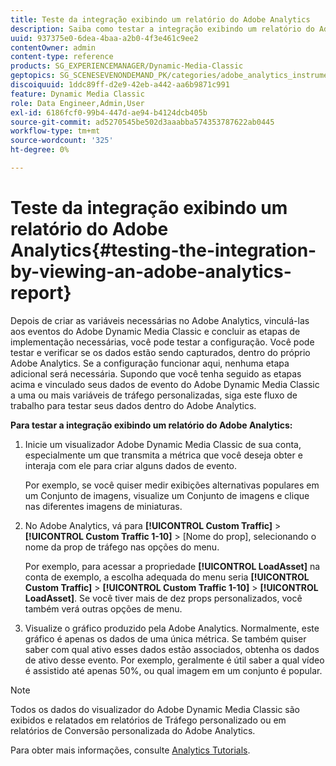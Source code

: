 ```yaml
---
title: Teste da integração exibindo um relatório do Adobe Analytics
description: Saiba como testar a integração exibindo um relatório do Adobe Analytics.
uuid: 937375e0-6dea-4baa-a2b0-4f3e461c9ee2
contentOwner: admin
content-type: reference
products: SG_EXPERIENCEMANAGER/Dynamic-Media-Classic
geptopics: SG_SCENESEVENONDEMAND_PK/categories/adobe_analytics_instrumentation_kit
discoiquuid: 1ddc89ff-d2e9-42eb-a442-aa6b9871c991
feature: Dynamic Media Classic
role: Data Engineer,Admin,User
exl-id: 6186fcf0-99b4-447d-ae94-b4124dcb405b
source-git-commit: ad5270545be502d3aaabba574353787622ab0445
workflow-type: tm+mt
source-wordcount: '325'
ht-degree: 0%

---
```


# Teste da integração exibindo um relatório do Adobe Analytics{#testing-the-integration-by-viewing-an-adobe-analytics-report}

Depois de criar as variáveis necessárias no Adobe Analytics, vinculá-las aos eventos do Adobe Dynamic Media Classic e concluir as etapas de implementação necessárias, você pode testar a configuração. Você pode testar e verificar se os dados estão sendo capturados, dentro do próprio Adobe Analytics. Se a configuração funcionar aqui, nenhuma etapa adicional será necessária. Supondo que você tenha seguido as etapas acima e vinculado seus dados de evento do Adobe Dynamic Media Classic a uma ou mais variáveis de tráfego personalizadas, siga este fluxo de trabalho para testar seus dados dentro do Adobe Analytics.

**Para testar a integração exibindo um relatório do Adobe Analytics:**

1. Inicie um visualizador Adobe Dynamic Media Classic de sua conta, especialmente um que transmita a métrica que você deseja obter e interaja com ele para criar alguns dados de evento.

   Por exemplo, se você quiser medir exibições alternativas populares em um Conjunto de imagens, visualize um Conjunto de imagens e clique nas diferentes imagens de miniaturas.

1. No Adobe Analytics, vá para **[!UICONTROL Custom Traffic]** > **[!UICONTROL Custom Traffic 1-10]** > [Nome do prop], selecionando o nome da prop de tráfego nas opções do menu.

   Por exemplo, para acessar a propriedade **[!UICONTROL LoadAsset]** na conta de exemplo, a escolha adequada do menu seria **[!UICONTROL Custom Traffic]** > **[!UICONTROL Custom Traffic 1-10]** > **[!UICONTROL LoadAsset]**. Se você tiver mais de dez props personalizados, você também verá outras opções de menu.

1. Visualize o gráfico produzido pela Adobe Analytics. Normalmente, este gráfico é apenas os dados de uma única métrica. Se também quiser saber com qual ativo esses dados estão associados, obtenha os dados de ativo desse evento. Por exemplo, geralmente é útil saber a qual vídeo é assistido até apenas 50%, ou qual imagem em um conjunto é popular.

>[!NOTE]
>
>Todos os dados do visualizador do Adobe Dynamic Media Classic são exibidos e relatados em relatórios de Tráfego personalizado ou em relatórios de Conversão personalizada do Adobe Analytics.

Para obter mais informações, consulte [Analytics Tutorials](https://experienceleague.adobe.com/docs/analytics-learn/tutorials/overview.html).